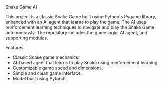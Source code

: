 Snake Game AI

This project is a classic Snake Game built using Python's Pygame library, enhanced with an AI agent that learns to play the game. The AI uses reinforcement learning techniques to navigate and play the Snake Game autonomously. The repository includes the game logic, AI agent, and supporting modules.

Features

 - Classic Snake game mechanics.
 - AI-based agent that learns to play Snake using reinforcement learning.
 - Customizable game speed and dimensions.
 - Simple and clean game interface.
 - Model built using Pytorch. 
